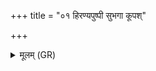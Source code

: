 +++
title = "०१ हिरण्यपुष्पी सुभगा कूपश्"

+++
<details><summary>मूलम् (GR)</summary>

हिरण्यपुष्पी सुभगा  
कूपश् चायं सुमङ्गलः ।  
ताव् एनां भद्रया धत्ताम्  
अमृताव् अमृते भगे ॥
</details>